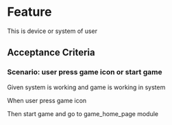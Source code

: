 
# Feature

This is device or system of user

## Acceptance Criteria

### Scenario: user press game icon or start game

  Given system is working and game is working in system

  When user press game icon

  Then start game and go to game_home_page module
